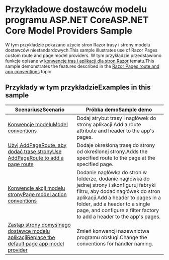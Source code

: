 # <a name="aspnet-core-model-providers-sample"></a><span data-ttu-id="c0a61-101">Przykładowe dostawców modelu programu ASP.NET Core</span><span class="sxs-lookup"><span data-stu-id="c0a61-101">ASP.NET Core Model Providers Sample</span></span>

<span data-ttu-id="c0a61-102">W tym przykładzie pokazano użycie stron Razor trasy i strony modelu dostawców niestandardowych.</span><span class="sxs-lookup"><span data-stu-id="c0a61-102">This sample illustrates use of Razor Pages custom route and page model providers.</span></span> <span data-ttu-id="c0a61-103">W tym przykładzie przedstawiono funkcje opisane w [konwencje tras i aplikacji dla stron Razor](https://docs.microsoft.com/aspnet/core/razor-pages/razor-pages-convention-features) tematu.</span><span class="sxs-lookup"><span data-stu-id="c0a61-103">This sample demonstrates the features described in the [Razor Pages route and app conventions](https://docs.microsoft.com/aspnet/core/razor-pages/razor-pages-convention-features) topic.</span></span>

## <a name="examples-in-this-sample"></a><span data-ttu-id="c0a61-104">Przykłady w tym przykładzie</span><span class="sxs-lookup"><span data-stu-id="c0a61-104">Examples in this sample</span></span>

| <span data-ttu-id="c0a61-105">Scenariusz</span><span class="sxs-lookup"><span data-stu-id="c0a61-105">Scenario</span></span> | <span data-ttu-id="c0a61-106">Próbka demo</span><span class="sxs-lookup"><span data-stu-id="c0a61-106">Sample demo</span></span> |
| -------- | ----------- |
| [<span data-ttu-id="c0a61-107">Konwencje modelu</span><span class="sxs-lookup"><span data-stu-id="c0a61-107">Model conventions</span></span>](https://docs.microsoft.com/aspnet/core/razor-pages/razor-pages-conventions#model-conventions) | <span data-ttu-id="c0a61-108">Dodaj atrybut trasy i nagłówek do strony aplikacji.</span><span class="sxs-lookup"><span data-stu-id="c0a61-108">Add a route attribute and header to the app's pages.</span></span> |
| [<span data-ttu-id="c0a61-109">Użyj AddPageRoute, aby dodać trasę strony</span><span class="sxs-lookup"><span data-stu-id="c0a61-109">Use AddPageRoute to add a page route</span></span>](https://docs.microsoft.com/aspnet/core/razor-pages/razor-pages-conventions#configure-a-page-route) | <span data-ttu-id="c0a61-110">Dodaje określoną trasę do strony od określonej strony.</span><span class="sxs-lookup"><span data-stu-id="c0a61-110">Adds the specified route to the page at the specified page.</span></span> |
| [<span data-ttu-id="c0a61-111">Konwencje akcji modelu strony</span><span class="sxs-lookup"><span data-stu-id="c0a61-111">Page model action conventions</span></span>](https://docs.microsoft.com/aspnet/core/razor-pages/razor-pages-conventions#page-model-action-conventions) | <span data-ttu-id="c0a61-112">Dodanie nagłówka do stron w folderze, dodanie nagłówka do jednej strony i skonfiguruj fabryki filtru, aby dodać nagłówek do stron aplikacji.</span><span class="sxs-lookup"><span data-stu-id="c0a61-112">Add a header to pages in a folder, add a header to a single page, and configure a filter factory to add a header to the app's pages.</span></span> |
| [<span data-ttu-id="c0a61-113">Zastąp strony domyślnego dostawcę modelu aplikacji</span><span class="sxs-lookup"><span data-stu-id="c0a61-113">Replace the default page app model provider</span></span>](https://docs.microsoft.com/aspnet/core/razor-pages/razor-pages-conventions#replace-the-default-page-app-model-provider) | <span data-ttu-id="c0a61-114">Zmień konwencji nazewnictwa programu obsługi.</span><span class="sxs-lookup"><span data-stu-id="c0a61-114">Change the conventions for handler naming.</span></span> |
